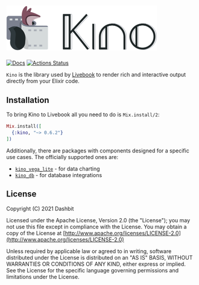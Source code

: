 <h1><img src="https://github.com/elixir-nx/kino/raw/main/images/kino.png" alt="Kino" width="400"></h1>

[![Docs](https://img.shields.io/badge/hex.pm-docs-8e7ce6.svg)](https://hexdocs.pm/kino)
[![Actions Status](https://github.com/livebook-dev/kino/workflows/Test/badge.svg)](https://github.com/livebook-dev/kino/actions)

`Kino` is the library used by [Livebook](https://github.com/elixir-nx/livebook)
to render rich and interactive output directly from your Elixir code.

## Installation

To bring Kino to Livebook all you need to do is `Mix.install/2`:

```elixir
Mix.install([
  {:kino, "~> 0.6.2"}
])
```

Additionally, there are packages with components designed for a specific
use cases. The officially supported ones are:

  * [`kino_vega_lite`](https://github.com/livebook-dev/kino_vega_lite) - for data charting
  * [`kino_db`](https://github.com/livebook-dev/kino_db) - for database integrations

## License

Copyright (C) 2021 Dashbit

Licensed under the Apache License, Version 2.0 (the "License");
you may not use this file except in compliance with the License.
You may obtain a copy of the License at [http://www.apache.org/licenses/LICENSE-2.0](http://www.apache.org/licenses/LICENSE-2.0)

Unless required by applicable law or agreed to in writing, software
distributed under the License is distributed on an "AS IS" BASIS,
WITHOUT WARRANTIES OR CONDITIONS OF ANY KIND, either express or implied.
See the License for the specific language governing permissions and
limitations under the License.
